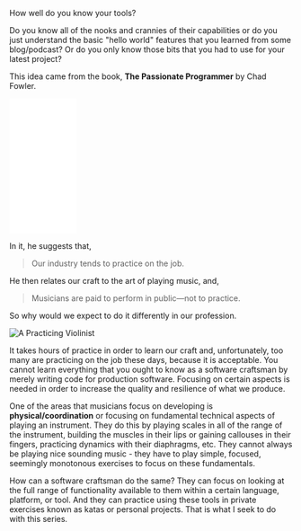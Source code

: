 How well do you know your tools?  

Do you know all of the nooks and crannies of their capabilities or do you just understand the basic "hello world" features that you learned from some blog/podcast?  Or do you only know those bits that you had to use for your latest project? 

This idea came from the book, **The Passionate Programmer** by Chad Fowler. 

<iframe style="width:120px;height:240px;" marginwidth="0" marginheight="0" scrolling="no" frameborder="0" src="//ws-na.amazon-adsystem.com/widgets/q?ServiceVersion=20070822&OneJS=1&Operation=GetAdHtml&MarketPlace=US&source=ac&ref=tf_til&ad_type=product_link&tracking_id=meinershagenf-20&marketplace=amazon&region=US&placement=1934356344&asins=1934356344&linkId=LNHTKBA2JZ5LHJLI&show_border=true&link_opens_in_new_window=true">
</iframe>

In it, he suggests that, 

> Our industry tends to practice on the job.

He then relates our craft to the art of playing music, and, 

> Musicians are paid to perform in public—not to practice. 

So why would we expect to do it differently in our profession. 

![A Practicing Violinist](https://cloud.githubusercontent.com/assets/177508/7893464/c4698c80-0623-11e5-9109-56c5e244f7e7.jpg)

It takes hours of practice in order to learn our craft and, unfortunately, too many are practicing on the job these days, because it is acceptable. You cannot learn everything that you ought to know as a software craftsman by merely writing code for production software. Focusing on certain aspects is needed in order to increase the quality and resilience of what we produce. 

One of the areas that musicians focus on developing is **physical/coordination** or focusing on fundamental technical aspects of playing an instrument. They do this by playing scales in all of the range of the instrument, building the muscles in their lips or gaining callouses in their fingers, practicing dynamics with their diaphragms, etc. They cannot always be playing nice sounding music - they have to play simple, focused, seemingly monotonous exercises to focus on these fundamentals.

How can a software craftsman do the same? They can focus on looking at the full range of functionality available to them within a certain language, platform, or tool. And they can practice using these tools in private exercises known as katas or personal projects. That is what I seek to do with this series. 